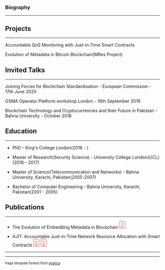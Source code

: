 
### Biography
---

## Projects 
---
Accountable QoS Monitoring with Just-in-Time Smart Contracts

Evolution of Metadata in Bitcoin Blockchain(MRes Project)




## Invited Talks
---
Joining Forces for Blockchain Standardisation - European Commission - 17th June 2020

GSMA Operator Platform workshop London - 16th September 2019

Blockchain Technology and Cryptocurrencies and their Future in Pakistan - Bahria University - October 2018




## Education
---
- PhD - King's College London(2018 - )

- Master of Research(Security Science) - University College London(UCL)(2016 - 2017)

- Master of Science(Telecommunication and Networks) - Bahria University, Karachi, Pakistan(2005-2007)

- Bachelor of Computer Engineering - Bahria University, Karachi, Pakistan(2001 - 2005)


## Publications
---
<!-- - [The Evolution of Embedding Metadata in Blockchain](https://arxiv.org/abs/1806.06738)-->
- The Evolution of Embedding Metadata in Blockchain <a href="https://arxiv.org/abs/1806.06738" class="image fit"><img src="images/pdf.png" alt="The Evolution of Embedding Metadata in Blockchain" width="20"></a>
  
- AJIT: Accountable Just-in-Time Network Resource Allocation with Smart Contracts <a href="//github.com/ToobaF/publications/raw/main/AJIT.pdf" class="image fit"><img src="images/pdf.png" alt="Paper" width="20"></a>
<a href="//github.com/ToobaF/talks/raw/main/MobiArch.pdf" class="image fit"><img src="images/pdf.png" alt="Slides" width="20"></a>
<!-- - [AJIT: Accountable Just-in-Time Network Resource Allocation
with Smart Contracts](/pdf/AJIT.pdf) -->

---




---
<p style="font-size:11px">Page template forked from <a href="https://github.com/evanca/quick-portfolio">evanca</a></p>
<!-- Remove above link if you don't want to attibute -->
